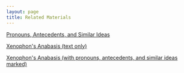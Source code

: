 ```yaml
---
layout: page
title: Related Materials
---
```


<a href="/tutorials-v2/pronouns/index.html">Pronouns, Antecedents, and Similar Ideas</a>

<a href="/tutorials-v2/xenophon/">Xenophon's Anabasis (text only)</a>

<a href="/tutorials-v2/pronoun_antecedent/index.html">Xenophon's Anabasis (with pronouns, antecedents, and similar ideas marked)</a>

